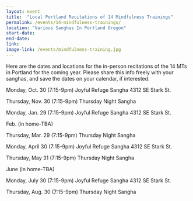 ```yaml
---
layout: event
title:  "Local Portland Recitations of 14 Mindfulness Trainings"
permalink: /events/14-mindfulness-trainings/
location: "Various Sanghas In Portland Oregon"
start-date:   
end-date:   
link:
image-link: /events/mindfulness-training.jpg
---
```


Here are the dates and locations for the in-person recitations of the 14 MTs in Portland for the coming year.  Please share this info freely with your sanghas, and save the dates on your calendar, if interested.


Monday, Oct. 30 (7:15-9pm)
Joyful Refuge Sangha
4312 SE Stark St.

Thursday, Nov. 30 (7:15-9pm)
Thursday Night Sangha

Monday, Jan. 29 (7:15-9pm)
Joyful Refuge Sangha
4312 SE Stark St.

Feb. (in home-TBA)

Thursday, Mar. 29 (7:15-9pm)
Thursday Night Sangha

Monday, April 30 (7:15-9pm)
Joyful Refuge Sangha
4312 SE Stark St.

Thursday, May 31 (7:15-9pm)
Thursday Night Sangha

June  (in home-TBA)

Monday, July 30 (7:15-9pm)
Joyful Refuge Sangha
4312 SE Stark St.

Thursday, Aug. 30 (7:15-9pm)
Thursday Night Sangha
